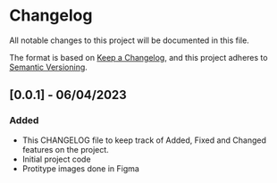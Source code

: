 # Changelog

All notable changes to this project will be documented in this file.

The format is based on [Keep a Changelog](https://keepachangelog.com/en/1.0.0/),
and this project adheres to [Semantic Versioning](https://semver.org/spec/v2.0.0.html).

## [0.0.1] - 06/04/2023

### Added

- This CHANGELOG file to keep track of Added, Fixed and Changed features on the project.
- Initial project code 
- Protitype images done in Figma